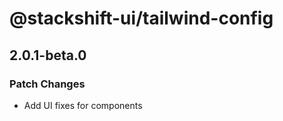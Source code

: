 # @stackshift-ui/tailwind-config

## 2.0.1-beta.0

### Patch Changes

- Add UI fixes for components
